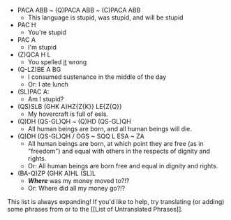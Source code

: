 
- PACA ABB ~ (Q)PACA ABB ~ (C)PACA ABB
	- This language is stupid, was stupid, and will be stupid
- PAC H
	- You're stupid
- PAC A
	- I'm stupid
- (Z)QCA H L
	- You spelled [it](https://guthib.com/) wrong
- (Q-LZ)BE A BG
	- I consumed sustenance in the middle of the day
	- Or: I ate lunch
- (SL)PAC A:
	- Am I stupid?
- (QS)SLB (GHK A)HZ{Z{K}} LE{Z{Q}}
	- My hovercraft is full of eels.
- (Q)DH (QS-GL)QH ~ (Q)HD (QS-GL)QH
	- All human beings are born, and all human beings will die.
- (Q)DH (QS-GL)QH / OGS ~ SQQ L ESA ~ ZA
	- All human beings are born, at which point they are free (as in "freedom") and equal with others in the respects of dignity and rights.
	- Or: All human beings are born free and equal in dignity and rights.
- (BA-Q)ZP (GHK A)HL (SL)L
	- ***Where*** was my money moved to?!?
	- Or: Where did all my money go?!?

This list is always expanding! If you'd like to help, try translating (or adding) some phrases from or to the [[List of Untranslated Phrases]].
